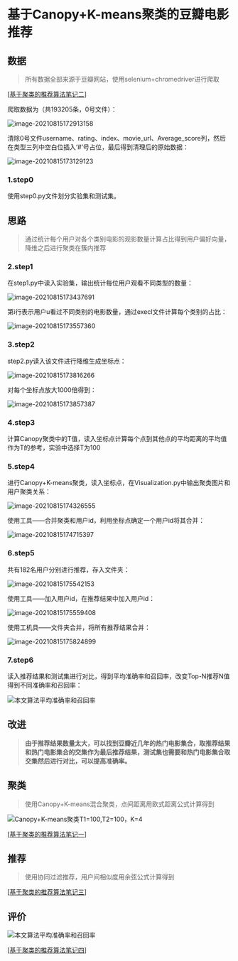 # 基于Canopy+K-means聚类的豆瓣电影推荐



## 数据

> 所有数据全部来源于豆瓣网站，使用selenium+chromedriver进行爬取

[[基于聚类的推荐算法笔记二](https://blog.csdn.net/jiaoooooo/article/details/119045527)]

爬取数据为（共193205条，0号文件）：

![image-20210815172913158](C:\Users\Jiao1\AppData\Roaming\Typora\typora-user-images\image-20210815172913158.png)

清除0号文件username、rating、index、movie_url、Average_score列，然后在类型三列中空白位插入‘#’号占位，最后得到清理后的原始数据：

![image-20210815173129123](C:\Users\Jiao1\AppData\Roaming\Typora\typora-user-images\image-20210815173129123.png)

### 1.step0

使用step0.py文件划分实验集和测试集。

## 思路

> 通过统计每个用户对各个类别电影的观影数量计算占比得到用户偏好向量，降维之后进行聚类在簇内推荐

### 2.step1

在step1.py中读入实验集，输出统计每位用户观看不同类型的数量：

![image-20210815173437691](C:\Users\Jiao1\AppData\Roaming\Typora\typora-user-images\image-20210815173437691.png)

第i行表示用户u看过不同类别的电影数量，通过execl文件计算每个类别的占比：

![image-20210815173557360](C:\Users\Jiao1\AppData\Roaming\Typora\typora-user-images\image-20210815173557360.png)

### 3.step2

step2.py读入该文件进行降维生成坐标点：

![image-20210815173816266](C:\Users\Jiao1\AppData\Roaming\Typora\typora-user-images\image-20210815173816266.png)

对每个坐标点放大1000倍得到：

![image-20210815173857387](C:\Users\Jiao1\AppData\Roaming\Typora\typora-user-images\image-20210815173857387.png)

### 4.step3

计算Canopy聚类中的T值，读入坐标点计算每个点到其他点的平均距离的平均值作为T的参考，实验中选择T为100

### 5.step4

进行Canopy+K-means聚类，读入坐标点，在Visualization.py中输出聚类图片和用户聚类关系：

![image-20210815174326555](C:\Users\Jiao1\AppData\Roaming\Typora\typora-user-images\image-20210815174326555.png)

使用工具——合并聚类和用户id，利用坐标点确定一个用户id将其合并：

![image-20210815174715397](C:\Users\Jiao1\AppData\Roaming\Typora\typora-user-images\image-20210815174715397.png)

### 6.step5

共有182名用户分别进行推荐，存入文件夹：

![image-20210815175542153](C:\Users\Jiao1\AppData\Roaming\Typora\typora-user-images\image-20210815175542153.png)

使用工具——加入用户id，在推荐结果中加入用户id：

![image-20210815175559408](C:\Users\Jiao1\AppData\Roaming\Typora\typora-user-images\image-20210815175559408.png)

使用工机具——文件夹合并，将所有推荐结果合并：

![image-20210815175824899](C:\Users\Jiao1\AppData\Roaming\Typora\typora-user-images\image-20210815175824899.png)

### 7.step6

读入推荐结果和测试集进行对比，得到平均准确率和召回率，改变Top-N推荐N值得到不同准确率和召回率：

![本文算法平均准确率和召回率](D:\experiment\第三次豆瓣\测试4_K近邻=30\train\本文算法平均准确率和召回率.jpg)



## 改进

> **由于推荐结果数量太大，可以找到豆瓣近几年的热门电影集合，取推荐结果和热门电影集合的交集作为最后推荐结果，测试集也需要和热门电影集合取交集然后进行对比，可以提高准确率。**

## 聚类

> 使用Canopy+K-means混合聚类，点间距离用欧式距离公式计算得到

![Canopy+K-means聚类T1=100,T2=100，K=4](D:\experiment\第三次豆瓣\测试4_K近邻=30\train\Canopy+K-means聚类T1=100,T2=100，K=4.png)

[[基于聚类的推荐算法笔记一](https://blog.csdn.net/jiaoooooo/article/details/119045349)]

## 推荐

> 使用协同过滤推荐，用户间相似度用余弦公式计算得到

[[基于聚类的推荐算法笔记三](https://blog.csdn.net/jiaoooooo/article/details/119573288)]

## 评价

![本文算法平均准确率和召回率](D:\experiment\第三次豆瓣\测试4_K近邻=30\train\本文算法平均准确率和召回率.jpg)

[[基于聚类的推荐算法笔记四](https://blog.csdn.net/jiaoooooo/article/details/119573497)]
